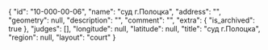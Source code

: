 {
    "id": "10-000-00-06",
    "name": "суд г.Полоцка",
    "address": "",
    "geometry": null,
    "description": "",
    "comment": "",
    "extra": {
        "is_archived": true
    },
    "judges": [],
    "longitude": null,
    "latitude": null,
    "title": "суд г.Полоцка",
    "region": null,
    "layout": "court"
}